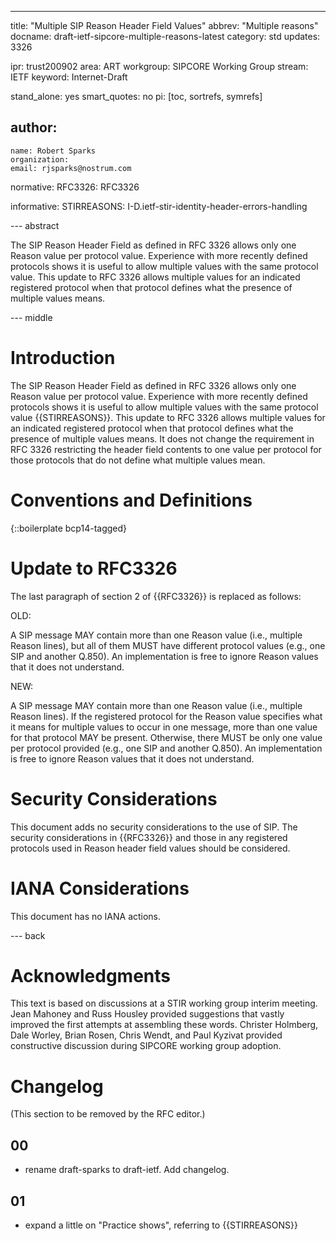 ---
title: "Multiple SIP Reason Header Field Values"
abbrev: "Multiple reasons"
docname: draft-ietf-sipcore-multiple-reasons-latest
category: std
updates: 3326

ipr: trust200902
area: ART
workgroup: SIPCORE Working Group
stream: IETF
keyword: Internet-Draft

stand_alone: yes
smart_quotes: no
pi: [toc, sortrefs, symrefs]

author:
 -
    name: Robert Sparks
    organization:
    email: rjsparks@nostrum.com

normative:
  RFC3326: RFC3326

informative:
  STIRREASONS: I-D.ietf-stir-identity-header-errors-handling 

--- abstract

The SIP Reason Header Field as defined in RFC 3326 allows only one Reason value per protocol value. Experience with more recently defined protocols shows it is useful to allow multiple values with the same protocol value. This update to RFC 3326 allows multiple values for an indicated registered protocol when that protocol defines what the presence of multiple values means.

--- middle

# Introduction

The SIP Reason Header Field as defined in RFC 3326 allows only one Reason value per protocol value. Experience with more recently defined protocols shows it is useful to allow multiple values with the same protocol value {{STIRREASONS}}. This update to RFC 3326 allows multiple values for an indicated registered protocol when that protocol defines what the presence of multiple values means. It does not change the requirement in RFC 3326 restricting the header field contents to one value per protocol for those protocols that do not define what multiple values mean.

# Conventions and Definitions

{::boilerplate bcp14-tagged}

# Update to RFC3326

The last paragraph of section 2 of {{RFC3326}} is replaced as follows:

OLD:

   A SIP message MAY contain more than one Reason value (i.e., multiple
   Reason lines), but all of them MUST have different protocol values
   (e.g., one SIP and another Q.850).  An implementation is free to
   ignore Reason values that it does not understand.

NEW:

   A SIP message MAY contain more than one Reason value (i.e., multiple
   Reason lines). If the registered protocol for the Reason value specifies
   what it means for multiple values to occur in one message, more than one
   value for that protocol MAY be present. Otherwise, there MUST be only
   one value per protocol provided (e.g., one SIP and another Q.850).  An
   implementation is free to ignore Reason values that it does not understand.

# Security Considerations

This document adds no security considerations to the use of SIP. The security considerations in {{RFC3326}} and those in any registered protocols used in Reason header field values should be considered.

# IANA Considerations

This document has no IANA actions.


--- back

# Acknowledgments
This text is based on discussions at a STIR working group interim meeting. Jean Mahoney and Russ Housley provided suggestions that vastly improved the first attempts at assembling these words. Christer Holmberg, Dale Worley, Brian Rosen,  Chris Wendt, and Paul Kyzivat provided constructive discussion during SIPCORE working group adoption.

# Changelog
(This section to be removed by the RFC editor.)
## 00
- rename draft-sparks to draft-ietf. Add changelog.
## 01
- expand a little on "Practice shows", referring to {{STIRREASONS}}

